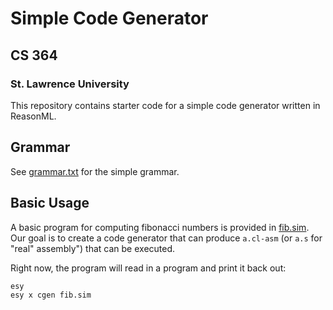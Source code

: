 # Simple Code Generator
## CS 364
### St. Lawrence University

This repository contains starter code for a simple code generator written in
ReasonML.

## Grammar
See [grammar.txt](grammar.txt) for the simple grammar.

## Basic Usage

A basic program for computing fibonacci numbers is provided in
[fib.sim](fib.sim). Our goal is to create a code generator that can produce
`a.cl-asm` (or `a.s` for "real" assembly") that can be executed.

Right now, the program will read in a program and print it back out:

```bash
esy
esy x cgen fib.sim
```
